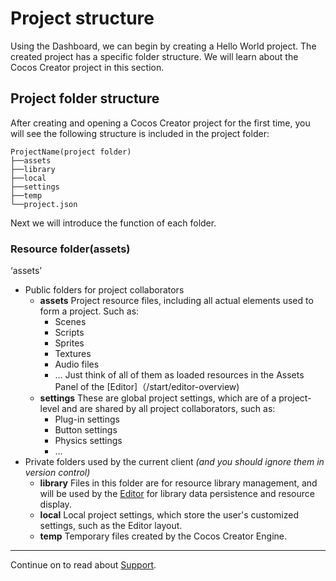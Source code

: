 # Project structure

Using the Dashboard, we can begin by creating a Hello World project. The created project has a specific folder structure. We will learn about the Cocos Creator project in this section.

## Project folder structure

After creating and opening a Cocos Creator project for the first time, you will see the following structure is included in the project folder:

```
ProjectName(project folder)
├──assets
├──library
├──local
├──settings
├──temp
└──project.json
```

Next we will introduce the function of each folder.

### Resource folder(assets)

‘assets’
- Public folders for project collaborators
  - **assets**
    Project resource files, including all actual elements used to form a project. Such as:
    - Scenes
    - Scripts
    - Sprites
    - Textures
    - Audio files
    - ...
    Just think of all of them as loaded resources in the Assets Panel of the [Editor]（/start/editor-overview)
  - **settings**
    These are global project settings, which are of a project-level and are shared by all project collaborators, such as:
    - Plug-in settings
    - Button settings
    - Physics settings
    - ...
- Private folders used by the current client *(and you should ignore them in version control)*
  - **library**
    Files in this folder are for resource library management, and will be used by the [Editor](/manual/start/editor-overview) for library data persistence and resource display.
  - **local**
    Local project settings, which store the user's customized settings, such as the Editor layout.
  - **temp**
    Temporary files created by the Cocos Creator Engine.


---

Continue on to read about [Support](support.md).
